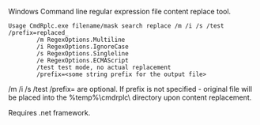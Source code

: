 Windows Command line regular expression file content replace tool.

```
Usage CmdRplc.exe filename/mask search replace /m /i /s /test /prefix=replaced_
        /m RegexOptions.Multiline
        /i RegexOptions.IgnoreCase
        /s RegexOptions.Singleline
        /e RegexOptions.ECMAScript
        /test test mode, no actual replacement
        /prefix=<some string prefix for the output file>
```

/m /i /s /test /prefix= are optional.
If prefix is not specified - original file will be placed into the %temp%\cmdrplc\ directory upon content replacement.

Requires .net framework.